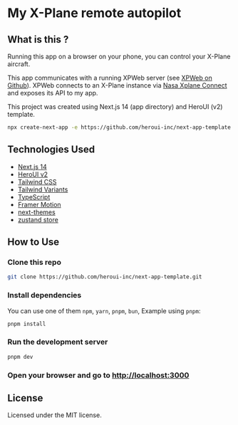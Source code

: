 # My X-Plane remote autopilot

## What is this ?
Running this app on a browser on your phone, you can control your X-Plane aircraft.

This app communicates with a running XPWeb server (see [XPWeb on Github](https://github.com/alireza787b/XPWeb)). 
XPWeb connects to an X-Plane instance via [Nasa Xplane Connect](https://github.com/nasa/XPlaneConnect) and exposes its API to my app.

This project was created using Next.js 14 (app directory) and HeroUI (v2) template.

```bash
npx create-next-app -e https://github.com/heroui-inc/next-app-template
```

## Technologies Used

- [Next.js 14](https://nextjs.org/docs/getting-started)
- [HeroUI v2](https://heroui.com/)
- [Tailwind CSS](https://tailwindcss.com/)
- [Tailwind Variants](https://tailwind-variants.org)
- [TypeScript](https://www.typescriptlang.org/)
- [Framer Motion](https://www.framer.com/motion/)
- [next-themes](https://github.com/pacocoursey/next-themes)
- [zustand store](https://zustand.docs.pmnd.rs/getting-started/introduction)

## How to Use

### Clone this repo

```bash
git clone https://github.com/heroui-inc/next-app-template.git
```

### Install dependencies

You can use one of them `npm`, `yarn`, `pnpm`, `bun`, Example using `pnpm`:

```bash
pnpm install
```

### Run the development server

```bash
pnpm dev
```

### Open your browser and go to [http://localhost:3000](http://localhost:3000)

## License

Licensed under the MIT license.
